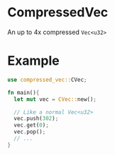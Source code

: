 # CompressedVec
An up to 4x compressed `Vec<u32>`

# Example
```rust
use compressed_vec::CVec;

fn main(){
  let mut vec = CVec::new();

  // Like a normal Vec<u32>
  vec.push(302);  
  vec.get(0);
  vec.pop();
  // ...
}

```

